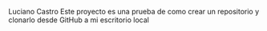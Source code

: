 Luciano Castro 
Este proyecto es una prueba de como crear un repositorio y clonarlo desde GitHub a mi escritorio local 
